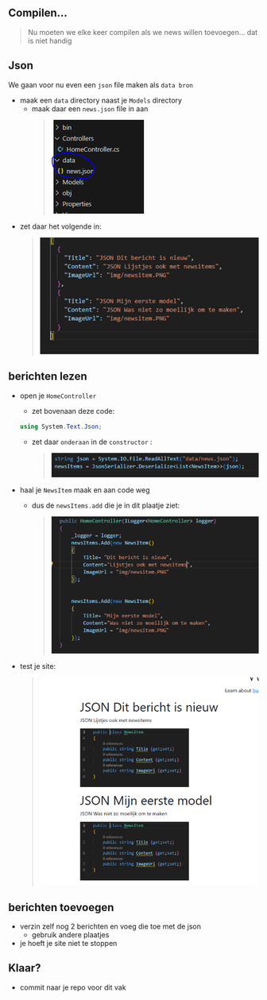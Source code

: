 
## Compilen...

> Nu moeten we elke keer compilen als we news willen toevoegen...
> dat is niet handig


## Json

We gaan voor nu even een `json` file maken als `data bron`

- maak een `data` directory naast je `Models` directory
    - maak daar een `news.json` file in aan
        > ![](img/data.PNG)
- zet daar het volgende in:
    > ![](img/jsonnews.PNG)

## berichten lezen

- open je `HomeController`
    - zet bovenaan deze code:
    ```Cs
    using System.Text.Json;
    ```
    - zet daar `onderaan` in de `constructor` :
        > ![](img/readnews.PNG)

- haal je `NewsItem`  maak en aan code weg
    - dus de `newsItems.add` die je in dit plaatje ziet:
        >![](img/add.PNG)
- test je site:
    >![](img/uitjson.PNG)


## berichten toevoegen

- verzin zelf nog 2 berichten en voeg die toe met de json
    - gebruik andere plaatjes
- je hoeft je site niet te stoppen

## Klaar?

- commit naar je repo voor dit vak